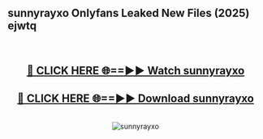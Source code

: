 <h2>sunnyrayxo Onlyfans Leaked New Files (2025) ejwtq</h2>
<br>
<div align="center">
<h2><a href="https://mediafiles.top/sunnyrayxo&ref=git" rel="nofollow">🔴 CLICK HERE 🌐==►► Watch sunnyrayxo</a></h2>
<h2><a href="https://mediafiles.top/sunnyrayxo&ref=git" rel="nofollow">🔴 CLICK HERE 🌐==►► Download sunnyrayxo</a></h2>
<br>
<a href="https://mediafiles.top/sunnyrayxo&ref=git" rel="nofollow" data-target="animated-image.originalLink"><img src="https://i.ibb.co.com/xMMVF88/686577567.gif" alt="sunnyrayxo" style="max-width: 100%; display: inline-block;" data-target="animated-image.originalImage"></a>
</div>
<br>
<br>